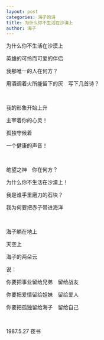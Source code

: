 ```yaml
---
layout: post
categories: 海子的诗
title: 为什么你不生活在沙漠上
author: 海子
---
```


为什么你不生活在沙漠上

英雄的可怜而可爱的伴侣

我那唯一的人在何方？

用酒调着火所能留下的灰　写下几首诗？

&nbsp;

我的形象开始上升

主宰着你的心灵！

孤独守候着

一个健康的声音！

&nbsp;

绝望之神　你在何方？

为什么你不生活在沙漠上！

我是谁手里磨刀的石块？

我为何要把赤子带进海洋

&nbsp;

海子躺在地上

天空上

海子的两朵云

说：

你要把事业留给兄弟　留给战友

你要把爱情留给姐妹　留给爱人

你要把孤独留给海子　留给自己

&nbsp;

1987.5.27 夜书

